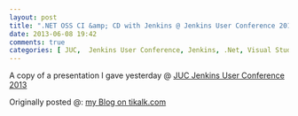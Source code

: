 ```yaml
---
layout: post
title: ".NET OSS CI &amp; CD with Jenkins @ Jenkins User Conference 2013"
date: 2013-06-08 19:42
comments: true
categories: [ JUC,  Jenkins User Conference, Jenkins, .Net, Visual Studio, EC2, AWS, Sonar, Elastic Beanstalk, Cloud Formation, Git, TFS, Team Foundation Server, Microsoft, Open Source, Dependency Mechanisem, Nuget]
---
```

A copy of a presentation I gave yesterday @ [JUC Jenkins User Conference 2013](http://www.cloudbees.com/jenkins/juc/juc-2013.cb)

<p><script async class="speakerdeck-embed" data-id="14b5a450b0c40130690d2e6f0be13e84" data-ratio="1.33333333333333" src="//speakerdeck.com/assets/embed.js"></script></p>
	

Originally posted @: [my Blog on tikalk.com](http://www.tikalk.com/alm/juc-2013-net-oss-ci-cd-jenkins)